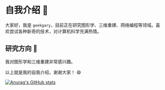 # 自我介绍 :wave:

大家好，我是 `geekgary`，目前正在研究图形学、三维重建、网络编程等领域。喜欢尝试各种新奇的技术，对计算机科学充满热情。


## 研究方向 :microscope:

我对图形学和三维重建非常感兴趣。


以上就是我的自我介绍，谢谢大家！ :smile:

[![Anurag's GitHub stats](https://github-readme-stats.vercel.app/api?username=geekgary-x)](https://github.com/anuraghazra/github-readme-stats)
